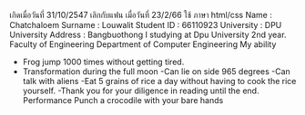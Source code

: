 เกิดเมื่อวันที่ 31/10/2547
เลิกกับแฟน เมื่อวันที่ 23/2/66
ใช้ ภาษา html/css
Name : Chatchaloem
Surname : Louwalit
Student ID : 66110923
University : DPU University
Address : Bangbuothong
I studying at Dpu University 2nd year. Faculty of Engineering Department of Computer Engineering
My ability
- Frog jump 1000 times without getting tired.
- Transformation during the full moon
-Can lie on side 965 degrees
-Can talk with aliens
-Eat 5 grains of rice a day without having to cook the rice yourself.
-Thank you for your diligence in reading until the end.
Performance
Punch a crocodile with your bare hands
